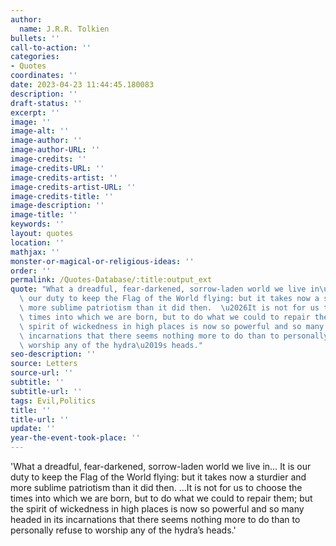 ```yaml
---
author:
  name: J.R.R. Tolkien
bullets: ''
call-to-action: ''
categories:
- Quotes
coordinates: ''
date: 2023-04-23 11:44:45.180083
description: ''
draft-status: ''
excerpt: ''
image: ''
image-alt: ''
image-author: ''
image-author-URL: ''
image-credits: ''
image-credits-URL: ''
image-credits-artist: ''
image-credits-artist-URL: ''
image-credits-title: ''
image-description: ''
image-title: ''
keywords: ''
layout: quotes
location: ''
mathjax: ''
monster-or-magical-or-religious-ideas: ''
order: ''
permalink: /Quotes-Database/:title:output_ext
quote: "What a dreadful, fear-darkened, sorrow-laden world we live in\u2026  It is\
  \ our duty to keep the Flag of the World flying: but it takes now a sturdier and\
  \ more sublime patriotism than it did then.  \u2026It is not for us to choose the\
  \ times into which we are born, but to do what we could to repair them; but the\
  \ spirit of wickedness in high places is now so powerful and so many headed in its\
  \ incarnations that there seems nothing more to do than to personally refuse to\
  \ worship any of the hydra\u2019s heads."
seo-description: ''
source: Letters
source-url: ''
subtitle: ''
subtitle-url: ''
tags: Evil,Politics
title: ''
title-url: ''
update: ''
year-the-event-took-place: ''
---
```

'What a dreadful, fear-darkened, sorrow-laden world we live in…  It is our duty to keep the Flag of the World flying: but it takes now a sturdier and more sublime patriotism than it did then.  …It is not for us to choose the times into which we are born, but to do what we could to repair them; but the spirit of wickedness in high places is now so powerful and so many headed in its incarnations that there  seems nothing more to do than to personally refuse to worship any of the hydra’s heads.'